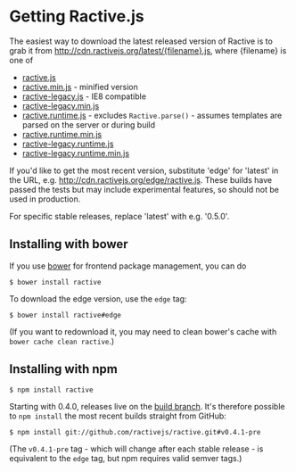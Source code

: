 Getting Ractive.js
==================

The easiest way to download the latest released version of Ractive is to grab it from http://cdn.ractivejs.org/latest/{filename}.js, where {filename} is one of

* [ractive.js](http://cdn.ractivejs.org/latest/ractive.js)
* [ractive.min.js](http://cdn.ractivejs.org/latest/ractive.min.js) - minified version
* [ractive-legacy.js](http://cdn.ractivejs.org/latest/ractive-legacy.js) - IE8 compatible
* [ractive-legacy.min.js](http://cdn.ractivejs.org/latest/ractive-legacy.min.js)
* [ractive.runtime.js](http://cdn.ractivejs.org/latest/ractive.runtime.js) - excludes `Ractive.parse()` - assumes templates are parsed on the server or during build
* [ractive.runtime.min.js](http://cdn.ractivejs.org/latest/ractive.runtime.min.js)
* [ractive-legacy.runtime.js](http://cdn.ractivejs.org/latest/ractive-legacy.runtime.js)
* [ractive-legacy.runtime.min.js](http://cdn.ractivejs.org/latest/ractive-legacy.runtime.min.js)

If you'd like to get the most recent version, substitute 'edge' for 'latest' in the URL, e.g. http://cdn.ractivejs.org/edge/ractive.js. These builds have passed the tests but may include experimental features, so should not be used in production.

For specific stable releases, replace 'latest' with e.g. '0.5.0'.


Installing with bower
---------------------

If you use [bower](bower.io) for frontend package management, you can do

```
$ bower install ractive
```

To download the edge version, use the `edge` tag:

```
$ bower install ractive#edge
```

(If you want to redownload it, you may need to clean bower's cache with `bower cache clean ractive`.)


Installing with npm
-------------------

```
$ npm install ractive
```

Starting with 0.4.0, releases live on the [build branch](https://github.com/ractivejs/ractive/tree/build). It's therefore possible to `npm install` the most recent builds straight from GitHub:

```
$ npm install git://github.com/ractivejs/ractive.git#v0.4.1-pre
```

(The `v0.4.1-pre` tag - which will change after each stable release - is equivalent to the `edge` tag, but npm requires valid semver tags.)
